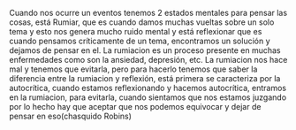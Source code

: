 Cuando nos ocurre un eventos tenemos 2 estados mentales para pensar las cosas, está Rumiar, que es cuando damos muchas vueltas sobre un solo tema y esto nos genera mucho ruido mental y está reflexionar que es cuando pensamos críticamente de un tema, encontramos un solución y dejamos de pensar en el. La rumiacion es un proceso presente en muchas enfermedades como son la ansiedad, depresión, etc. La rumiacion nos hace mal y tenemos que evitarla, pero para hacerlo tenemos que saber la diferencia entre la rumiacion y reflexión, está primera se caracteriza por la autocrítica, cuando estamos reflexionando y hacemos autocrítica, entramos en la rumiacion, para evitarla, cuando sientamos que nos estamos juzgando por lo hecho hay que aceptar que nos podemos equivocar y dejar de pensar en eso(chasquido Robins)